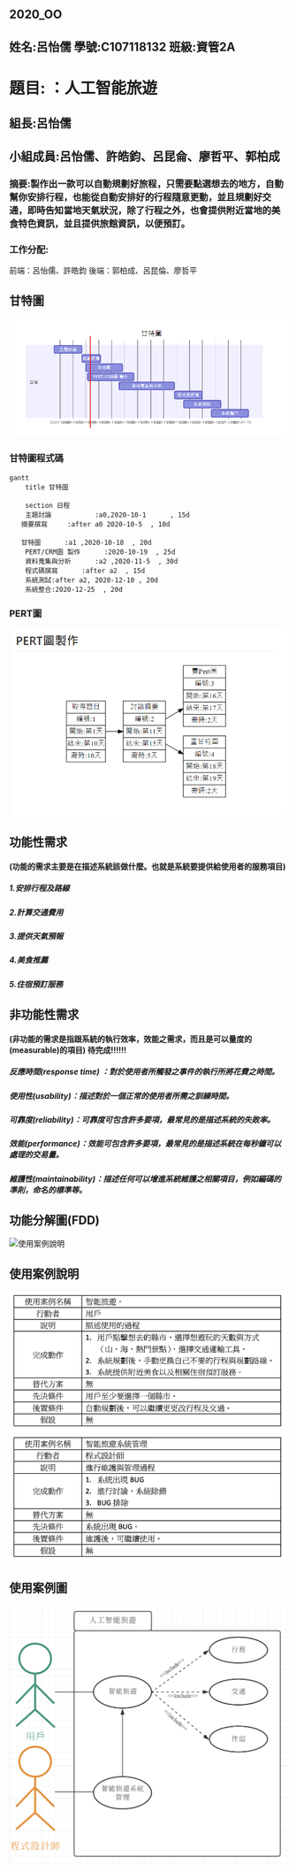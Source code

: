 ## 2020_OO

## 姓名:呂怡儒  學號:C107118132 班級:資管2A

# 題目: ：人工智能旅遊        

## 組長:呂怡儒

## 小組成員:呂怡儒、許皓鈞、呂昆侖、廖哲平、郭柏成

### 摘要:製作出一款可以自動規劃好旅程，只需要點選想去的地方，自動幫你安排行程，也能從自動安排好的行程隨意更動，並且規劃好交通，即時告知當地天氣狀況，除了行程之外，也會提供附近當地的美食特色資訊，並且提供旅館資訊，以便預訂。

### 工作分配: 
前端：呂怡儒、許皓鈞 
後端：郭柏成、呂昆倫、廖哲平

## 甘特圖
![g](甘特圖.png "g")

### 甘特圖程式碼
```mermaid
gantt
    title 甘特圖

    section 日程
    主題討論           :a0,2020-10-1      , 15d
   摘要撰寫     :after a0 2020-10-5  , 10d
    
   甘特圖      :a1 ,2020-10-18  , 20d
    PERT/CRM圖 製作      :2020-10-19  , 25d
    資料蒐集與分析      :a2 ,2020-11-5  , 30d
    程式碼撰寫      :after a2  , 15d
    系統測試:after a2, 2020-12-10 , 20d
    系統整合:2020-12-25  , 20d
```


### PERT圖
![g](pert.png "g")



## 功能性需求


#### (功能的需求主要是在描述系統該做什麼。也就是系統要提供給使用者的服務項目)


##### 1.安排行程及路線
##### 2.計算交通費用
##### 3.提供天氣預報
##### 4.美食推薦
##### 5.住宿預訂服務


## 非功能性需求


#### (非功能的需求是指跟系統的執行效率，效能之需求，而且是可以量度的(measurable)的項目)       待完成!!!!!!


##### 反應時間(response time) ：對於使用者所觸發之事件的執行所將花費之時間。 
##### 使用性(usability)：描述對於一個正常的使用者所需之訓練時間。 
##### 可靠度(reliability)：可靠度可包含許多要項，最常見的是描述系統的失敗率。 
##### 效能(performance)：效能可包含許多要項，最常見的是描述系統在每秒鐘可以處理的交易量。 
##### 維護性(maintainability)：描述任何可以增進系統維護之相關項目，例如編碼的準則，命名的標準等。

## 功能分解圖(FDD)

![使用案例說明](FDD.g "使用案例說明")
## 使用案例說明
![使用案例說明](使用案例說明.png "使用案例說明")

## 使用案例圖
![使用案例說明](使用案例圖.png "使用案例說明")




